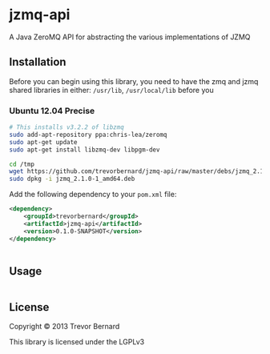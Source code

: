 # jzmq-api

A Java ZeroMQ API for abstracting the various implementations of JZMQ

## Installation

Before you can begin using this library, you need to have the zmq and jzmq
shared libraries in either: `/usr/lib`, `/usr/local/lib` before you

### Ubuntu 12.04 Precise

```bash
# This installs v3.2.2 of libzmq 
sudo add-apt-repository ppa:chris-lea/zeromq
sudo apt-get update
sudo apt-get install libzmq-dev libpgm-dev

cd /tmp
wget https://github.com/trevorbernard/jzmq-api/raw/master/debs/jzmq_2.1.0-1_amd64.deb
sudo dpkg -i jzmq_2.1.0-1_amd64.deb
```
Add the following dependency to your `pom.xml` file:

```xml
<dependency>
    <groupId>trevorbernard</groupId>
    <artifactId>jzmq-api</artifactId>
    <version>0.1.0-SNAPSHOT</version>
</dependency>
            
```

## Usage

```java
```
## License

Copyright © 2013 Trevor Bernard

This library is licensed under the LGPLv3
